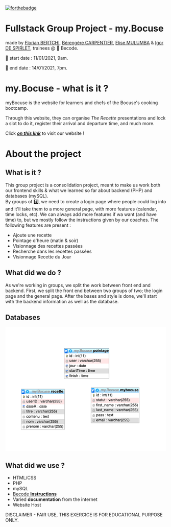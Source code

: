 [![forthebadge](https://forthebadge.com/images/badges/built-with-love.svg)](https://forthebadge.com)
# Fullstack Group Project - my.Bocuse

made by [Florian BERTCHI](https://github.com/Bruxellesflorian), [Bérengère CARPENTIER](https://github.com/carpentierberengere), [Elise MULUMBA](https://github.com/elisemlbr) & [Igor DE SPIRLET](https://github.com/IgorDeSpi), trainees @ :office: Becode.

:green_apple: start date : 11/01/2021, 9am.  

:green_apple: end date : 14/01/2021, 7pm. 

# my.Bocuse - what is it ?
myBocuse is the website for learners and chefs of the Bocuse's cooking bootcamp.

Through this website, they can organise *The Recette* presentations and lock a slot to do it, register their arrival and departure time, and much more. 

Click [***on this link***](http://mybocuse.great-site.net/) to visit our website !

# About the project 

## What is it ?
This group project is a consolidation project, meant to make us work both our frontend skills & what we learned so far about backend (PHP) and databases (mySQL).  
By groups of :four:, we need to create a login page where people could log into and it'll take them to a more general page, with more features (calendar, time locks, etc). 
We can always add more features if wa want (and have time) to, but we mostly follow the instructions given by our coaches. 
The following features are present :
* Ajoute une recette
* Pointage d'heure (matin & soir)
* Visionnage des recettes passées
* Recherche dans les recettes passées
* Visionnage Recette du Jour 

## What did we do ?
As we're working in groups, we split the work between front end and backend. 
First, we split the front end between two groups of two; the login page and the general page. After the bases and style is done, we'll start with the backend information as well as the database. 

## Databases

![database](./database.png)
## What did we use ? 

* HTML/CSS
* PHP
* mySQL
* [Becode **Instructions**](https://github.com/becodeorg/bxl-hopper-1-25/tree/master/The%20Mountain/12.PHP/0.Projects/3.mybocuse)
* Varied **documentation** from the internet
* Website Host

DISCLAIMER - FAIR USE, THIS EXERCICE IS FOR EDUCATIONAL PURPOSE ONLY.
